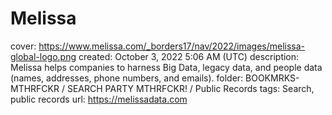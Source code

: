 # Melissa

cover: https://www.melissa.com/_borders17/nav/2022/images/melissa-global-logo.png
created: October 3, 2022 5:06 AM (UTC)
description: Melissa helps companies to harness Big Data, legacy data, and people data (names, addresses, phone numbers, and emails).
folder: BOOKMRKS-MTHRFCKR / SEARCH PARTY MTHRFCKR! / Public Records
tags: Search, public records
url: https://melissadata.com